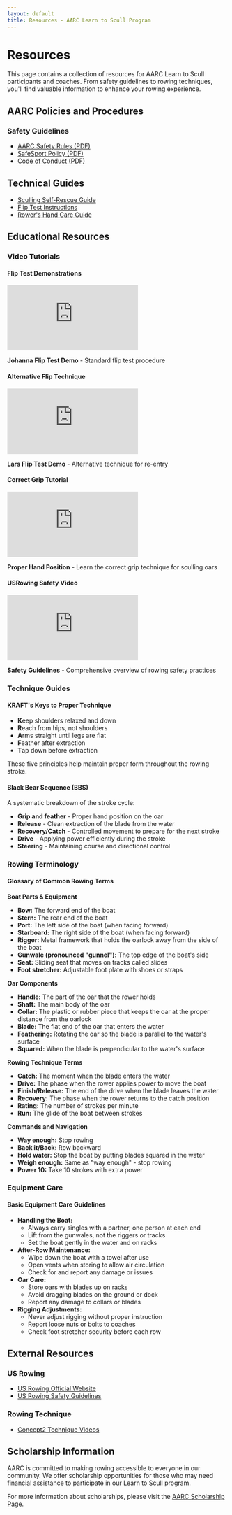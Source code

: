 ```yaml
---
layout: default
title: Resources - AARC Learn to Scull Program
---
```


# Resources

<div class="team-intro">
  <p>This page contains a collection of resources for AARC Learn to Scull participants and coaches. From safety guidelines to rowing techniques, you'll find valuable information to enhance your rowing experience.</p>
</div>

## AARC Policies and Procedures

### Safety Guidelines
- [AARC Safety Rules (PDF)](/assets/pdf/AARC_Safety_Rules.pdf)
- [SafeSport Policy (PDF)](/assets/pdf/AARCSafeSport_2015-01-18.pdf)
- [Code of Conduct (PDF)](/assets/pdf/AARC_Code_of_Conduct_2025-02-26.pdf)

## Technical Guides
- [Sculling Self-Rescue Guide](/src/Sculling_Self_Rescue_Guide.md)
- [Flip Test Instructions](/src/AARC_Flip_Test_Instructions_20240803.md)
- [Rower's Hand Care Guide](/src/Rowers_Hand_Blister_Treatment.md)

## Educational Resources

### Video Tutorials

<div class="two-col-grid">
  <div>
    <h4>Flip Test Demonstrations</h4>
    <div class="video-container">
      <iframe src="https://www.youtube.com/embed/lznN4_uCz9c" frameborder="0" allow="accelerometer; autoplay; clipboard-write; encrypted-media; gyroscope; picture-in-picture" allowfullscreen></iframe>
    </div>
    <p><strong>Johanna Flip Test Demo</strong> - Standard flip test procedure</p>
  </div>
  
  <div>
    <h4>Alternative Flip Technique</h4>
    <div class="video-container">
      <iframe src="https://www.youtube.com/embed/bfJR2K18GZo" frameborder="0" allow="accelerometer; autoplay; clipboard-write; encrypted-media; gyroscope; picture-in-picture" allowfullscreen></iframe>
    </div>
    <p><strong>Lars Flip Test Demo</strong> - Alternative technique for re-entry</p>
  </div>
</div>

<div class="two-col-grid">
  <div>
    <h4>Correct Grip Tutorial</h4>
    <div class="video-container">
      <iframe src="https://www.youtube.com/embed/UIDwzwSsXtI" frameborder="0" allow="accelerometer; autoplay; clipboard-write; encrypted-media; gyroscope; picture-in-picture" allowfullscreen></iframe>
    </div>
    <p><strong>Proper Hand Position</strong> - Learn the correct grip technique for sculling oars</p>
  </div>
  
  <div>
    <h4>USRowing Safety Video</h4>
    <div class="video-container">
      <iframe src="https://www.youtube.com/embed/Rx5SUe_RdgQ" frameborder="0" allow="accelerometer; autoplay; clipboard-write; encrypted-media; gyroscope; picture-in-picture" allowfullscreen></iframe>
    </div>
    <p><strong>Safety Guidelines</strong> - Comprehensive overview of rowing safety practices</p>
  </div>
</div>

### Technique Guides

<div class="two-col-grid">
  <div class="info-box note">
    <h4>KRAFT's Keys to Proper Technique</h4>
    <ul>
      <li><strong>K</strong>eep shoulders relaxed and down</li>
      <li><strong>R</strong>each from hips, not shoulders</li>
      <li><strong>A</strong>rms straight until legs are flat</li>
      <li><strong>F</strong>eather after extraction</li>
      <li><strong>T</strong>ap down before extraction</li>
    </ul>
    <p>These five principles help maintain proper form throughout the rowing stroke.</p>
  </div>
  
  <div class="info-box tip">
    <h4>Black Bear Sequence (BBS)</h4>
    <p>A systematic breakdown of the stroke cycle:</p>
    <ul>
      <li><strong>Grip and feather</strong> - Proper hand position on the oar</li>
      <li><strong>Release</strong> - Clean extraction of the blade from the water</li>
      <li><strong>Recovery/Catch</strong> - Controlled movement to prepare for the next stroke</li>
      <li><strong>Drive</strong> - Applying power efficiently during the stroke</li>
      <li><strong>Steering</strong> - Maintaining course and directional control</li>
    </ul>
  </div>
</div>

### Rowing Terminology

<div class="info-box">
  <h4>Glossary of Common Rowing Terms</h4>
  
  <p><strong>Boat Parts & Equipment</strong></p>
  <ul>
    <li><strong>Bow:</strong> The forward end of the boat</li>
    <li><strong>Stern:</strong> The rear end of the boat</li>
    <li><strong>Port:</strong> The left side of the boat (when facing forward)</li>
    <li><strong>Starboard:</strong> The right side of the boat (when facing forward)</li>
    <li><strong>Rigger:</strong> Metal framework that holds the oarlock away from the side of the boat</li>
    <li><strong>Gunwale (pronounced "gunnel"):</strong> The top edge of the boat's side</li>
    <li><strong>Seat:</strong> Sliding seat that moves on tracks called slides</li>
    <li><strong>Foot stretcher:</strong> Adjustable foot plate with shoes or straps</li>
  </ul>
  
  <p><strong>Oar Components</strong></p>
  <ul>
    <li><strong>Handle:</strong> The part of the oar that the rower holds</li>
    <li><strong>Shaft:</strong> The main body of the oar</li>
    <li><strong>Collar:</strong> The plastic or rubber piece that keeps the oar at the proper distance from the oarlock</li>
    <li><strong>Blade:</strong> The flat end of the oar that enters the water</li>
    <li><strong>Feathering:</strong> Rotating the oar so the blade is parallel to the water's surface</li>
    <li><strong>Squared:</strong> When the blade is perpendicular to the water's surface</li>
  </ul>
  
  <p><strong>Rowing Technique Terms</strong></p>
  <ul>
    <li><strong>Catch:</strong> The moment when the blade enters the water</li>
    <li><strong>Drive:</strong> The phase when the rower applies power to move the boat</li>
    <li><strong>Finish/Release:</strong> The end of the drive when the blade leaves the water</li>
    <li><strong>Recovery:</strong> The phase when the rower returns to the catch position</li>
    <li><strong>Rating:</strong> The number of strokes per minute</li>
    <li><strong>Run:</strong> The glide of the boat between strokes</li>
  </ul>
  
  <p><strong>Commands and Navigation</strong></p>
  <ul>
    <li><strong>Way enough:</strong> Stop rowing</li>
    <li><strong>Back it/Back:</strong> Row backward</li>
    <li><strong>Hold water:</strong> Stop the boat by putting blades squared in the water</li>
    <li><strong>Weigh enough:</strong> Same as "way enough" - stop rowing</li>
    <li><strong>Power 10:</strong> Take 10 strokes with extra power</li>
  </ul>
</div>

### Equipment Care

<div class="info-box tip">
  <h4>Basic Equipment Care Guidelines</h4>
  <ul>
    <li><strong>Handling the Boat:</strong>
      <ul>
        <li>Always carry singles with a partner, one person at each end</li>
        <li>Lift from the gunwales, not the riggers or tracks</li>
        <li>Set the boat gently in the water and on racks</li>
      </ul>
    </li>
    <li><strong>After-Row Maintenance:</strong>
      <ul>
        <li>Wipe down the boat with a towel after use</li>
        <li>Open vents when storing to allow air circulation</li>
        <li>Check for and report any damage or issues</li>
      </ul>
    </li>
    <li><strong>Oar Care:</strong>
      <ul>
        <li>Store oars with blades up on racks</li>
        <li>Avoid dragging blades on the ground or dock</li>
        <li>Report any damage to collars or blades</li>
      </ul>
    </li>
    <li><strong>Rigging Adjustments:</strong>
      <ul>
        <li>Never adjust rigging without proper instruction</li>
        <li>Report loose nuts or bolts to coaches</li>
        <li>Check foot stretcher security before each row</li>
      </ul>
    </li>
  </ul>
</div>

## External Resources

### US Rowing
- [US Rowing Official Website](https://usrowing.org)
- [US Rowing Safety Guidelines](https://usrowing.org/sports/2016/6/19/1134_132107028574772912.aspx)

### Rowing Technique
- [Concept2 Technique Videos](https://www.concept2.com/indoor-rowers/training/technique-videos)

## Scholarship Information

AARC is committed to making rowing accessible to everyone in our community. We offer scholarship opportunities for those who may need financial assistance to participate in our Learn to Scull program.

For more information about scholarships, please visit the [AARC Scholarship Page](https://www.a2crew.org/scholarships).
